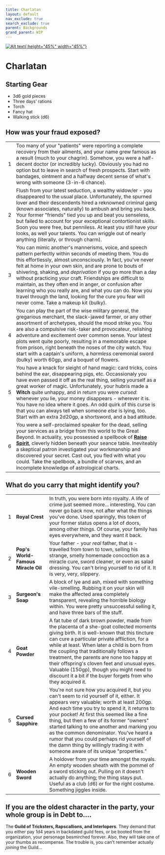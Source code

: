 ```yaml
---
title: Charlatan
layout: default
nav_exclude: true
search_exclude: true
parent: Backgrounds
grand_parent: WIP
---
```


[![Alt text](/img/backgrounds/charlatan.jpg "East of the Sun and West of the Moon, illustrated by Kay Nielsen"){:height="45%" width="45%"}](/img/backgrounds/charlatan.jpg)

# Charlatan

## Starting Gear

- 3d6 gold pieces
- Three days’ rations
- Torch
- Fancy hat 
- Walking stick (d6)

## How was your fraud exposed?

|      |                                                              |
| ---- | ------------------------------------------------------------ |
| 1    | Too many of your "patients" were reporting a complete recovery from their ailments, and your name grew famous as a result (much to your chagrin). Somehow, you were a half-decent doctor (or incredibly lucky). Obviously you had no option but to leave in search of fresh prospects. Start with bandages, ointment and a halfway decent sense of what's wrong with someone (3-in-6 chance). |
| 2    | Flush from your latest seduction, a wealthy widow/er - you disappeared to the usual place. Unfortunately, the spurned lover and their descendents hired a reknowned criminal gang (known associates, naturally) to ambush and bring you back. Your former "friends" tied you up and beat you senseless, but failed to account for your exceptional contortionist skills. Soon you were free, but penniless. At least you still have your looks, as well your talents. You can wriggle out of nearly anything (literally, or through charm). |
| 3    | You can mimic another's mannerisms, voice, and speech pattern perfectly within seconds of meeting them. You do this effortlessly, almost unconsciously. In fact, you've never felt at home in your own skin, and are prone to bouts of shivering, shaking, and _deprivation_ if you go more than a day without practicing your craft. Friendships are difficult to maintain, as they often end in anger, or confusion after learning who you really are, and what you can do. Now you travel through the land, looking for the cure you fear will never come. Take a makeup kit (bulky). |
| 4    | You can play the part of the wise military general, the gregarious merchant, the slack-jawed farmer, or any other assortment of archetypes, should the mood strike you. You are also a compulsive risk-taker and provocateur, relishing adventure and excitement over common sense. Your latest plots went quite poorly, resulting in a memorable escape from prison, right beneath the noses of the city watch. You start with a captain's uniform, a _harmless_ ceremonial sword (bulky) worth 60gp, and a boquet of flowers. |
| 5    | You have a knack for sleight of hand magic: card tricks, coins behind the ear, disappearing pigs, etc. Occassionaly you have even passed it off as the real thing, selling yourself as a great worker of magic. Unfortunately, your hubris made a **Witch** quite unhappy, and in return you were _cursed_: whenever you lie, your money disappears - wherever it is. You have no idea where it goes. An odd quirk of this curse is that you can always tell when someone _else_ is lying, too. Start with an extra 2d20gp, a shortsword, and a bad attitude. |
| 6    | You were a self-proclaimed speaker for the dead, selling your services as a bridge from this world to the Great Beyond. In actuality, you possessed a spellbook of **[Raise Spirit](https://cairnrpg.com/resources/more-spellbooks/#raise-spirit)**, cleverly hidden beneath your seance table. Ineviteably a skeptical patron investigated your workmanship and discovered your secret. Cast out, you fled with what you could. Take the spellbook, a bundle of scarves, and an incomplete knowledge of astrological charts. |

## What do you carry that might identify you?

|      |      |      |
| ---- | ---- | ---- |
| 1    |**Royal Crest** | In truth, you were born into royalty. A life of crime just seemed more... interesting. You can never go back now, not after what the things you've done. Used sparingly, this token of your former status opens a lot of doors, among other things. Of course, your family has eyes everywhere, and they want it back.   |
| 2    |**Pop's World-Famous Miracle Oil** | Your father - your _real_ father, that is - travelled from town to town, selling his strange, smelly homemade concoction as a miracle cure, sword cleaner, or even as salad dressing. You can't bring yourself to rid of it. It is very, very, slippery.         |
| 3    |**Surgeon's Soap** | A block of lye and ash, mixed with something vile-smelling. Rubbing it on your skin will make the affected area completely transparent, revealing the horrible biology within. You were pretty unsuccessful selling it, and have three bars of the stuff.  |
| 4    |**Goat Powder** | A fat tube of dark brown powder, made from the placenta of a she-goat collected moments giving birth. It is well-known that this tincture can cure a particular private affliction, for a while at least. When later a child is born from the coupling that traditionally follows a treatment, the parents are none too happy at their offspring's cloven feet and unusual eyes. Valuable (150gp), though you might need to discount it a bit if the buyer forgets from who they acquired it.  |
| 5    |**Cursed Sapphire** | You're not sure how you acquired it, but you can't seem to rid yourself of it, either. It appears very valuable; worth at least 200gp. And each time you try to spend it, it returns to your pocket! At first this seemed like a fine thing, but then a few of its former "owners" started talking to one another and marking you as the common denominator. You've heard a rumor that you could perhaps rid yourself of the damn thing by willingly trading it with someone aware of its unique "properties."      |
| 6    |**Wooden Sword** | A holdover from your time amongst the royals. An empty wooden sheath with the pommel of a sword sticking out. Pulling on it doesn't actually do anything; the thing stays put. Useful as a club (d6) or for the right costume. Something jiggles inside.       |

## If you are the oldest character in the party, your whole group is in Debt to....
The **Guild of Tricksters, Rapscallions, and Interlopers**. They demand that you either pay 1d4 years in backdated guild fees, or be booted from the organization, your personage besmirched forever. Also, they will take one of your thumbs as recompense. The trouble is, you can't remember actually _joining_ the Guild...   